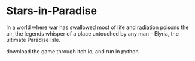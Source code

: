 # Stars-in-Paradise
In a world where war has swallowed most of life and radiation poisons the air, the legends whisper of a place untouched by any man - Elyria, the ultimate Paradise Isle.

download the game through itch.io, and run in python
